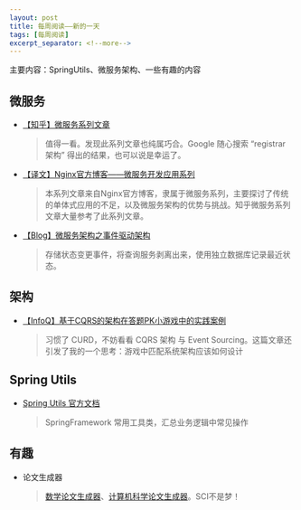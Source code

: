 ```yaml
---
layout: post
title: 每周阅读——新的一天
tags: [每周阅读]
excerpt_separator: <!--more-->
---
```

主要内容：SpringUtils、微服务架构、一些有趣的内容
<!--more-->
## 微服务
- [【知乎】微服务系列文章](https://zhuanlan.zhihu.com/p/31613331)
	> 值得一看。发现此系列文章也纯属巧合。Google 随心搜索 “registrar 架构” 得出的结果，也可以说是幸运了。
- [【译文】Nginx官方博客——微服务开发应用系列](http://dockone.io/article/1266)
	> 本系列文章来自Nginx官方博客，隶属于微服务系列，主要探讨了传统的单体式应用的不足，以及微服务架构的优势与挑战。知乎微服务系列文章大量参考了此系列文章。
- [【Blog】微服务架构之事件驱动架构](https://blog.csdn.net/jacks_sure/article/details/52537886)
	> 存储状态变更事件，将查询服务剥离出来，使用独立数据库记录最近状态。

## 架构
- [【InfoQ】基于CQRS的架构在答题PK小游戏中的实践案例](http://www.infoq.com/cn/articles/cqrs-architecture-in-pk-game?useSponsorshipSuggestions=true)
	> 习惯了 CURD，不妨看看 CQRS 架构 与 Event Sourcing。这篇文章还引发了我的一个思考：游戏中匹配系统架构应该如何设计

## Spring Utils
- [Spring Utils 官方文档](https://docs.spring.io/spring-framework/docs/current/javadoc-api/org/springframework/util/package-summary.html)
	> SpringFramework 常用工具类，汇总业务逻辑中常见操作

## 有趣
- 论文生成器
	> [数学论文生成器](http://thatsmathematics.com/mathgen/)、[计算机科学论文生成器](https://pdos.csail.mit.edu/archive/scigen/)。SCI不是梦！


 

